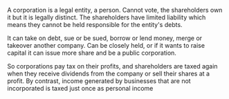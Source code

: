 A corporation is a legal entity, a person. Cannot vote, the shareholders own it but it is legally distinct. The shareholders have limited liability which means they cannot be held responsible for the entity's debts.

It can take on debt, sue or be sued, borrow or lend money, merge or takeover another company.
Can be closely held, or if it wants to raise capital it can issue more share and be a public corporation.

So corporations pay tax on their profits, and shareholders are taxed again when they receive dividends from the company or sell their shares at a profit. By contrast, income generated by businesses that are not incorporated is taxed just once as personal income